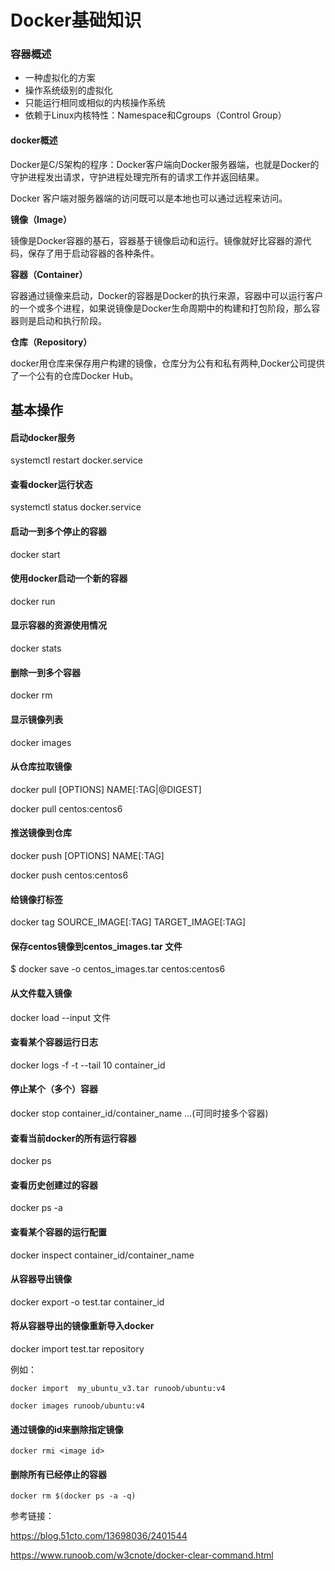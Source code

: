 # Docker基础知识

### 容器概述

- 一种虚拟化的方案
- 操作系统级别的虚拟化
- 只能运行相同或相似的内核操作系统
- 依赖于Linux内核特性：Namespace和Cgroups（Control Group）



#### docker概述

Docker是C/S架构的程序：Docker客户端向Docker服务器端，也就是Docker的守护进程发出请求，守护进程处理完所有的请求工作并返回结果。

Docker 客户端对服务器端的访问既可以是本地也可以通过远程来访问。



**镜像（Image）**

镜像是Docker容器的基石，容器基于镜像启动和运行。镜像就好比容器的源代码，保存了用于启动容器的各种条件。

**容器（Container）**

容器通过镜像来启动，Docker的容器是Docker的执行来源，容器中可以运行客户的一个或多个进程，如果说镜像是Docker生命周期中的构建和打包阶段，那么容器则是启动和执行阶段。

**仓库（Repository）**

docker用仓库来保存用户构建的镜像，仓库分为公有和私有两种,Docker公司提供了一个公有的仓库Docker Hub。



## 基本操作

#### 启动docker服务

systemctl restart docker.service



#### 查看docker运行状态

systemctl status docker.service



#### 启动一到多个停止的容器

docker start



#### 使用docker启动一个新的容器

docker run



#### 显示容器的资源使用情况

docker stats



#### 删除一到多个容器

docker rm 



#### 显示镜像列表

docker images



#### 从仓库拉取镜像

docker pull [OPTIONS] NAME[:TAG|@DIGEST]

docker pull centos:centos6



#### 推送镜像到仓库

docker push [OPTIONS] NAME[:TAG]

docker push centos:centos6



#### 给镜像打标签

docker tag SOURCE_IMAGE[:TAG] TARGET_IMAGE[:TAG]



#### 保存centos镜像到centos_images.tar 文件

$ docker save  -o centos_images.tar centos:centos6



#### 从文件载入镜像

docker load --input 文件



#### 查看某个容器运行日志

docker logs -f -t  --tail 10 container_id



#### 停止某个（多个）容器

docker stop container_id/container_name ...(可同时接多个容器)



#### 查看当前docker的所有运行容器

docker ps



#### 查看历史创建过的容器

docker ps -a



#### 查看某个容器的运行配置

docker inspect container_id/container_name



#### 从容器导出镜像

docker export -o test.tar container_id



#### 将从容器导出的镜像重新导入docker

docker import test.tar repository

例如：

```
docker import  my_ubuntu_v3.tar runoob/ubuntu:v4  
```

```
docker images runoob/ubuntu:v4
```

#### 通过镜像的id来删除指定镜像

```
docker rmi <image id>
```

#### 删除所有已经停止的容器

```
docker rm $(docker ps -a -q)
```



参考链接：

<https://blog.51cto.com/13698036/2401544>

<https://www.runoob.com/w3cnote/docker-clear-command.html>

